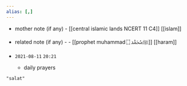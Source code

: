 ```yaml
---
alias: [,]
---
```

- mother note (if any)
		- [[central islamic lands NCERT 11 C4]] [[islam]]
- related note (if any) -
		- [[prophet muhammad ﷺﷴ ۝]] [[haram]]


- `2021-08-11`  `20:21`
	- daily prayers

```query
"salat"
```
